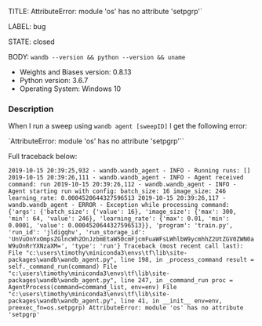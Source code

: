 TITLE:
AttributeError: module 'os' has no attribute 'setpgrp'`

LABEL:
bug

STATE:
closed

BODY:
`wandb --version && python --version && uname`

* Weights and Biases version: 0.8.13
* Python version: 3.6.7
* Operating System: Windows 10

### Description

When I run a sweep using `wandb agent [sweepID]` I get the following error:

`AttributeError: module 'os' has no attribute 'setpgrp'``

Full traceback below:

`2019-10-15 20:39:25,932 - wandb.wandb_agent - INFO - Running runs: []
2019-10-15 20:39:26,111 - wandb.wandb_agent - INFO - Agent received command: run
2019-10-15 20:39:26,112 - wandb.wandb_agent - INFO - Agent starting run with config:
        batch_size: 16
        image_size: 246
        learning_rate: 0.0004520644327596513
2019-10-15 20:39:26,117 - wandb.wandb_agent - ERROR - Exception while processing command: {'args': {'batch_size': {'value': 16}, 'image_size': {'max': 300, 'min': 64, 'value': 246}, 'learning_rate': {'max': 0.01, 'min': 0.0001, 'value': 0.0004520644327596513}}, 'program': 'train.py', 'run_id': 'jldigqhv', 'run_storage_id': 'UnVuOnYxOmpsZGlncWh2OnJzbmEtaW50cmFjcmFuaWFsLWhlbW9ycmhhZ2UtZGV0ZWN0aW9uOnRrYXNzaXM=', 'type': 'run'}
Traceback (most recent call last):
  File "c:\users\timothy\miniconda3\envs\tf\lib\site-packages\wandb\wandb_agent.py", line 198, in _process_command
    result = self._command_run(command)
  File "c:\users\timothy\miniconda3\envs\tf\lib\site-packages\wandb\wandb_agent.py", line 247, in _command_run
    proc = AgentProcess(command=command_list, env=env)
  File "c:\users\timothy\miniconda3\envs\tf\lib\site-packages\wandb\wandb_agent.py", line 41, in __init__
    env=env, preexec_fn=os.setpgrp)
AttributeError: module 'os' has no attribute 'setpgrp'`

